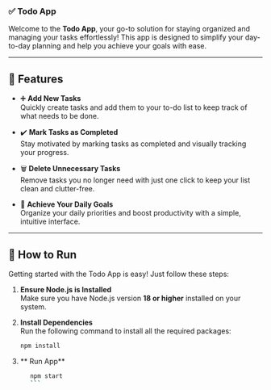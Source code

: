 ### ✅ Todo App

Welcome to the **Todo App**, your go-to solution for staying organized and managing your tasks effortlessly! This app is designed to simplify your day-to-day planning and help you achieve your goals with ease.

---

## 🌟 Features

- ➕ **Add New Tasks**  
  Quickly create tasks and add them to your to-do list to keep track of what needs to be done.

- ✔️ **Mark Tasks as Completed**  
  Stay motivated by marking tasks as completed and visually tracking your progress.

- 🗑️ **Delete Unnecessary Tasks**  
  Remove tasks you no longer need with just one click to keep your list clean and clutter-free.

- 🎯 **Achieve Your Daily Goals**  
  Organize your daily priorities and boost productivity with a simple, intuitive interface.

---

## 🚀 How to Run

Getting started with the Todo App is easy! Just follow these steps:

1. **Ensure Node.js is Installed**  
   Make sure you have Node.js version **18 or higher** installed on your system.

2. **Install Dependencies**  
   Run the following command to install all the required packages:
   ```bash
   npm install
   ```

3. ** Run App**

````bash
      npm start
      ```
````
